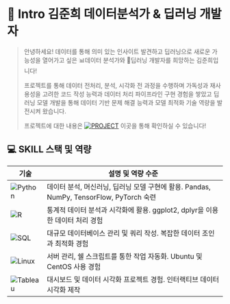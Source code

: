 # 👋 Intro 김준희 데이터분석가 & 딥러닝 개발자

> 안녕하세요! 데이터를 통해 의미 있는 인사이트 발견하고 딥러닝으로 새로운 가능성을 열어가고 싶은 📊데이터 분석가와 🤖딥러닝 개발자를 희망하는 김준희입니다!
>
> 프로젝트를 통해 데이터 전처리, 분석, 시각화 전 과정을 수행하며 가독성과 재사용성을 고려한 코드 작성 능력과 데이터 처리 파이프라인 구현 경험을 쌓았고 딥러닝 모델 개발을 통해 데이터 기반 문제 해결 능력과 모델 최적화 기술 역량을 발전시켜 왔습니다.
> 
> 프로젝트에 대한 내용은 [![PROJECT](https://img.shields.io/badge/PROJECT-green?style=flat-square)](https://github.com/Kim-Jun-Hee/Portfolio_kjh) 이곳을 통해 확인하실 수 있습니다!
>
> 
## 💻 SKILL 스택 및 역량

| 기술            | 설명 및 역량 수준                                                                 |
|-----------------|---------------------------------------------------------------------------------|
| ![Python](https://img.shields.io/badge/-Python-3776AB?logo=python&logoColor=white&style=flat) | 데이터 분석, 머신러닝, 딥러닝 모델 구현에 활용. Pandas, NumPy, TensorFlow, PyTorch 숙련  |
| ![R](https://img.shields.io/badge/-R-276DC3?logo=r&logoColor=white&style=flat)         | 통계적 데이터 분석과 시각화에 활용. ggplot2, dplyr을 이용한 데이터 처리 경험              |
| ![SQL](https://img.shields.io/badge/-SQL-4479A1?logo=postgresql&logoColor=white&style=flat)   | 대규모 데이터베이스 관리 및 쿼리 작성. 복잡한 데이터 조인과 최적화 경험                   |
| ![Linux](https://img.shields.io/badge/-Linux-FCC624?logo=linux&logoColor=black&style=flat)    | 서버 관리, 쉘 스크립트를 통한 작업 자동화. Ubuntu 및 CentOS 사용 경험                    |
| ![Tableau](https://img.shields.io/badge/-Tableau-E97627?logo=tableau&logoColor=white&style=flat) | 대시보드 및 데이터 시각화 프로젝트 경험. 인터랙티브 데이터 시각화 제작                   |
